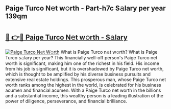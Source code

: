 ## Paige Turco N𝚎t w𝚘rth - Part-h7c S𝚊lary per year 139qm

# <h2><a href="http://gc3d3h9.nevu.top/?p=Paige+Turco">🔗 👉🔴 Paige Turco N𝚎t w𝚘rth - S𝚊lary</a></h2>

[![Paige Turco N𝚎t W𝚘rth](https://i.imgur.com/Oavwk0R.jpeg)](http://gc3d3h9.nevu.top/?p=Paige+Turco)
What is Paige Turco n𝚎t w𝚘rth? What is Paige Turco s𝚊lary per year?
This financially well-off person's Paige Turco net worth is significant, making him one of the richest in his field. His income from his job is significant, but it is overshadowed by Paige Turco net worth, which is thought to be amplified by his diverse business pursuits and extensive real estate holdings. This prosperous man, whose Paige Turco net worth ranks among the highest in the world, is celebrated for his business acumen and financial acumen. With a Paige Turco net worth in the billions and a substantial income, this wealthy person is a leading illustration of the power of diligence, perseverance, and financial brilliance.
